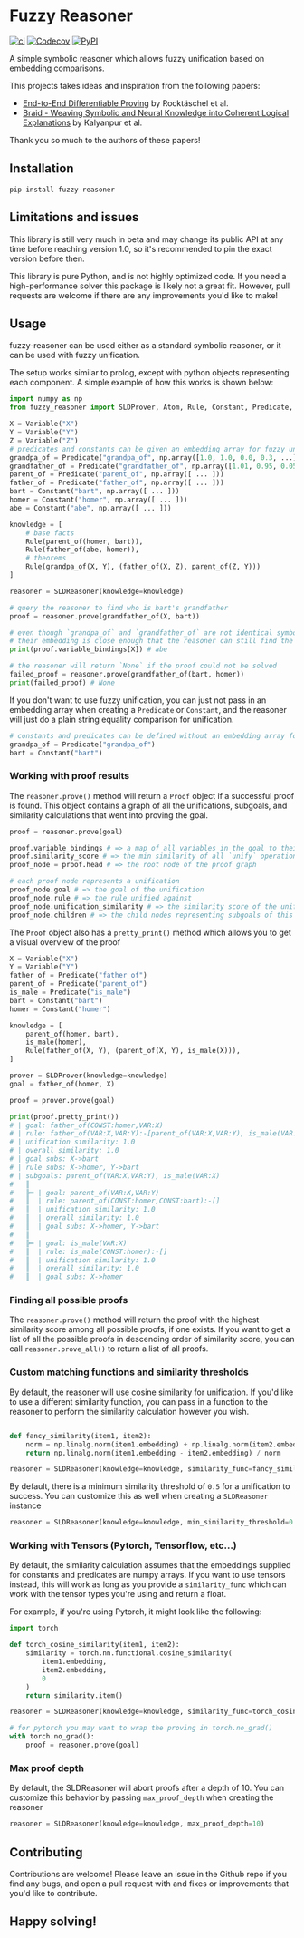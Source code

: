 # Fuzzy Reasoner

[![ci](https://img.shields.io/github/workflow/status/chanind/fuzzy-reasoner/CI/main)](https://github.com/chanind/fuzzy-reasoner)
[![Codecov](https://img.shields.io/codecov/c/github/chanind/fuzzy-reasoner/main)](https://codecov.io/gh/chanind/fuzzy-reasoner)
[![PyPI](https://img.shields.io/pypi/v/fuzzy-reasoner?color=blue)](https://pypi.org/project/fuzzy-reasoner/)

A simple symbolic reasoner which allows fuzzy unification based on embedding comparisons.

This projects takes ideas and inspiration from the following papers:

- [End-to-End Differentiable Proving](https://arxiv.org/abs/1705.11040) by Rocktäschel et al.
- [Braid - Weaving Symbolic and Neural Knowledge into Coherent Logical Explanations](https://arxiv.org/abs/2011.13354) by Kalyanpur et al.

Thank you so much to the authors of these papers!

## Installation

```
pip install fuzzy-reasoner
```

## Limitations and issues

This library is still very much in beta and may change its public API at any time before reaching version 1.0, so it's recommended to pin the exact version before then.

This library is pure Python, and is not highly optimized code. If you need a high-performance solver this package is likely not a great fit. However, pull requests are welcome if there are any improvements you'd like to make!

## Usage

fuzzy-reasoner can be used either as a standard symbolic reasoner, or it can be used with fuzzy unification.

The setup works similar to prolog, except with python objects representing each component. A simple example of how this works is shown below:

```python
import numpy as np
from fuzzy_reasoner import SLDProver, Atom, Rule, Constant, Predicate, Variable

X = Variable("X")
Y = Variable("Y")
Z = Variable("Z")
# predicates and constants can be given an embedding array for fuzzy unification
grandpa_of = Predicate("grandpa_of", np.array([1.0, 1.0, 0.0, 0.3, ...]))
grandfather_of = Predicate("grandfather_of", np.array([1.01, 0.95, 0.05, 0.33, ...]))
parent_of = Predicate("parent_of", np.array([ ... ]))
father_of = Predicate("father_of", np.array([ ... ]))
bart = Constant("bart", np.array([ ... ]))
homer = Constant("homer", np.array([ ... ]))
abe = Constant("abe", np.array([ ... ]))

knowledge = [
    # base facts
    Rule(parent_of(homer, bart)),
    Rule(father_of(abe, homer)),
    # theorems
    Rule(grandpa_of(X, Y), (father_of(X, Z), parent_of(Z, Y)))
]

reasoner = SLDReasoner(knowledge=knowledge)

# query the reasoner to find who is bart's grandfather
proof = reasoner.prove(grandfather_of(X, bart))

# even though `grandpa_of` and `grandfather_of` are not identical symbols,
# their embedding is close enough that the reasoner can still find the answer
print(proof.variable_bindings[X]) # abe

# the reasoner will return `None` if the proof could not be solved
failed_proof = reasoner.prove(grandfather_of(bart, homer))
print(failed_proof) # None

```

If you don't want to use fuzzy unification, you can just not pass in an embedding array when creating a `Predicate` or `Constant`, and the reasoner will just do a plain string equality comparison for unification.

```python
# constants and predicates can be defined without an embedding array for strict (non-fuzzy) unification
grandpa_of = Predicate("grandpa_of")
bart = Constant("bart")
```

### Working with proof results

The `reasoner.prove()` method will return a `Proof` object if a successful proof is found. This object contains a graph of all the unifications, subgoals, and similarity calculations that went into proving the goal.

```python
proof = reasoner.prove(goal)

proof.variable_bindings # => a map of all variables in the goal to their bound values
proof.similarity_score # => the min similarity of all `unify` operations in this proof
proof_node = proof.head # => the root node of the proof graph

# each proof node represents a unification
proof_node.goal # => the goal of the unification
proof_node.rule # => the rule unified against
proof_node.unification_similarity # => the similarity score of the unification
proof_node.children # => the child nodes representing subgoals of this unification
```

The `Proof` object also has a `pretty_print()` method which allows you to get a visual overview of the proof

```python
X = Variable("X")
Y = Variable("Y")
father_of = Predicate("father_of")
parent_of = Predicate("parent_of")
is_male = Predicate("is_male")
bart = Constant("bart")
homer = Constant("homer")

knowledge = [
    parent_of(homer, bart),
    is_male(homer),
    Rule(father_of(X, Y), (parent_of(X, Y), is_male(X))),
]

prover = SLDProver(knowledge=knowledge)
goal = father_of(homer, X)

proof = prover.prove(goal)

print(proof.pretty_print())
# | goal: father_of(CONST:homer,VAR:X)
# | rule: father_of(VAR:X,VAR:Y):-[parent_of(VAR:X,VAR:Y), is_male(VAR:X)]
# | unification similarity: 1.0
# | overall similarity: 1.0
# | goal subs: X->bart
# | rule subs: X->homer, Y->bart
# | subgoals: parent_of(VAR:X,VAR:Y), is_male(VAR:X)
#   ║
#   ╠═ | goal: parent_of(VAR:X,VAR:Y)
#   ║  | rule: parent_of(CONST:homer,CONST:bart):-[]
#   ║  | unification similarity: 1.0
#   ║  | overall similarity: 1.0
#   ║  | goal subs: X->homer, Y->bart
#   ║
#   ╠═ | goal: is_male(VAR:X)
#   ║  | rule: is_male(CONST:homer):-[]
#   ║  | unification similarity: 1.0
#   ║  | overall similarity: 1.0
#   ║  | goal subs: X->homer
```

### Finding all possible proofs

The `reasoner.prove()` method will return the proof with the highest similarity score among all possible proofs, if one exists. If you want to get a list of all the possible proofs in descending order of similarity score, you can call `reasoner.prove_all()` to return a list of all proofs.

### Custom matching functions and similarity thresholds

By default, the reasoner will use cosine similarity for unification. If you'd like to use a different similarity function, you can pass in a function to the reasoner to perform the similarity calculation however you wish.

```python

def fancy_similarity(item1, item2):
    norm = np.linalg.norm(item1.embedding) + np.linalg.norm(item2.embedding)
    return np.linalg.norm(item1.embedding - item2.embedding) / norm

reasoner = SLDReasoner(knowledge=knowledge, similarity_func=fancy_similarity)
```

By default, there is a minimum similarity threshold of `0.5` for a unification to success. You can customize this as well when creating a `SLDReasoner` instance

```python
reasoner = SLDReasoner(knowledge=knowledge, min_similarity_threshold=0.9)
```

### Working with Tensors (Pytorch, Tensorflow, etc...)

By default, the similarity calculation assumes that the embeddings supplied for constants and predicates are numpy arrays. If you want to use tensors instead, this will work as long as you provide a `similarity_func` which can work with the tensor types you're using and return a float.

For example, if you're using Pytorch, it might look like the following:

```python
import torch

def torch_cosine_similarity(item1, item2):
    similarity = torch.nn.functional.cosine_similarity(
        item1.embedding,
        item2.embedding,
        0
    )
    return similarity.item()

reasoner = SLDReasoner(knowledge=knowledge, similarity_func=torch_cosine_similarity)

# for pytorch you may want to wrap the proving in torch.no_grad()
with torch.no_grad():
    proof = reasoner.prove(goal)
```

### Max proof depth

By default, the SLDReasoner will abort proofs after a depth of 10. You can customize this behavior by passing `max_proof_depth` when creating the reasoner

```python
reasoner = SLDReasoner(knowledge=knowledge, max_proof_depth=10)
```

## Contributing

Contributions are welcome! Please leave an issue in the Github repo if you find any bugs, and open a pull request with and fixes or improvements that you'd like to contribute.

## Happy solving!
